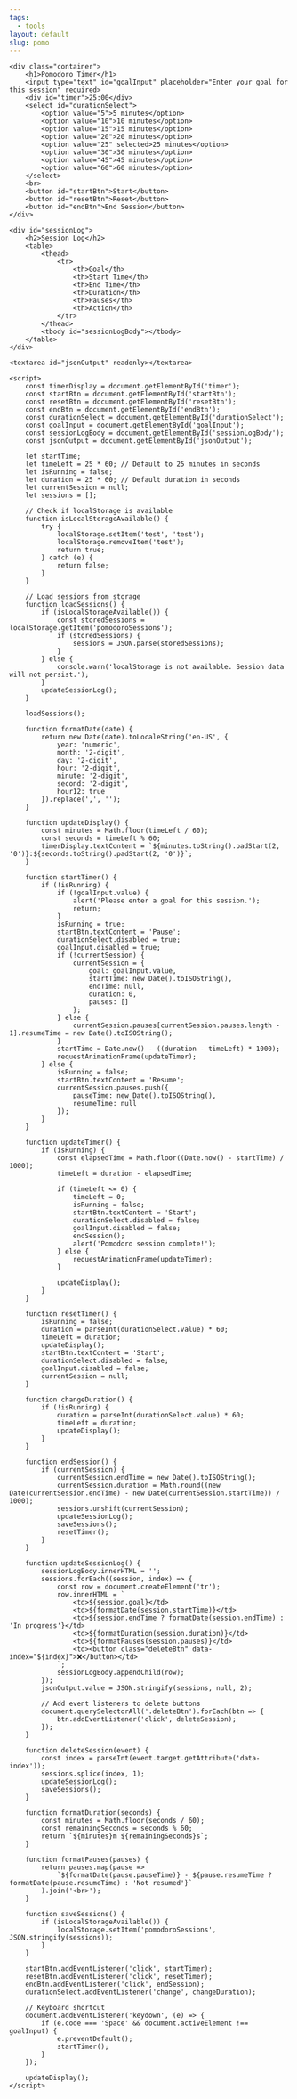 ```yaml
---
tags:
  - tools
layout: default
slug: pomo
---
```


    <div class="container">
        <h1>Pomodoro Timer</h1>
        <input type="text" id="goalInput" placeholder="Enter your goal for this session" required>
        <div id="timer">25:00</div>
        <select id="durationSelect">
            <option value="5">5 minutes</option>
            <option value="10">10 minutes</option>
            <option value="15">15 minutes</option>
            <option value="20">20 minutes</option>
            <option value="25" selected>25 minutes</option>
            <option value="30">30 minutes</option>
            <option value="45">45 minutes</option>
            <option value="60">60 minutes</option>
        </select>
        <br>
        <button id="startBtn">Start</button>
        <button id="resetBtn">Reset</button>
        <button id="endBtn">End Session</button>
    </div>

    <div id="sessionLog">
        <h2>Session Log</h2>
        <table>
            <thead>
                <tr>
                    <th>Goal</th>
                    <th>Start Time</th>
                    <th>End Time</th>
                    <th>Duration</th>
                    <th>Pauses</th>
                    <th>Action</th>
                </tr>
            </thead>
            <tbody id="sessionLogBody"></tbody>
        </table>
    </div>

    <textarea id="jsonOutput" readonly></textarea>

    <script>
        const timerDisplay = document.getElementById('timer');
        const startBtn = document.getElementById('startBtn');
        const resetBtn = document.getElementById('resetBtn');
        const endBtn = document.getElementById('endBtn');
        const durationSelect = document.getElementById('durationSelect');
        const goalInput = document.getElementById('goalInput');
        const sessionLogBody = document.getElementById('sessionLogBody');
        const jsonOutput = document.getElementById('jsonOutput');

        let startTime;
        let timeLeft = 25 * 60; // Default to 25 minutes in seconds
        let isRunning = false;
        let duration = 25 * 60; // Default duration in seconds
        let currentSession = null;
        let sessions = [];

        // Check if localStorage is available
        function isLocalStorageAvailable() {
            try {
                localStorage.setItem('test', 'test');
                localStorage.removeItem('test');
                return true;
            } catch (e) {
                return false;
            }
        }

        // Load sessions from storage
        function loadSessions() {
            if (isLocalStorageAvailable()) {
                const storedSessions = localStorage.getItem('pomodoroSessions');
                if (storedSessions) {
                    sessions = JSON.parse(storedSessions);
                }
            } else {
                console.warn('localStorage is not available. Session data will not persist.');
            }
            updateSessionLog();
        }

        loadSessions();

        function formatDate(date) {
            return new Date(date).toLocaleString('en-US', {
                year: 'numeric',
                month: '2-digit',
                day: '2-digit',
                hour: '2-digit',
                minute: '2-digit',
                second: '2-digit',
                hour12: true
            }).replace(',', '');
        }

        function updateDisplay() {
            const minutes = Math.floor(timeLeft / 60);
            const seconds = timeLeft % 60;
            timerDisplay.textContent = `${minutes.toString().padStart(2, '0')}:${seconds.toString().padStart(2, '0')}`;
        }

        function startTimer() {
            if (!isRunning) {
                if (!goalInput.value) {
                    alert('Please enter a goal for this session.');
                    return;
                }
                isRunning = true;
                startBtn.textContent = 'Pause';
                durationSelect.disabled = true;
                goalInput.disabled = true;
                if (!currentSession) {
                    currentSession = {
                        goal: goalInput.value,
                        startTime: new Date().toISOString(),
                        endTime: null,
                        duration: 0,
                        pauses: []
                    };
                } else {
                    currentSession.pauses[currentSession.pauses.length - 1].resumeTime = new Date().toISOString();
                }
                startTime = Date.now() - ((duration - timeLeft) * 1000);
                requestAnimationFrame(updateTimer);
            } else {
                isRunning = false;
                startBtn.textContent = 'Resume';
                currentSession.pauses.push({
                    pauseTime: new Date().toISOString(),
                    resumeTime: null
                });
            }
        }

        function updateTimer() {
            if (isRunning) {
                const elapsedTime = Math.floor((Date.now() - startTime) / 1000);
                timeLeft = duration - elapsedTime;

                if (timeLeft <= 0) {
                    timeLeft = 0;
                    isRunning = false;
                    startBtn.textContent = 'Start';
                    durationSelect.disabled = false;
                    goalInput.disabled = false;
                    endSession();
                    alert('Pomodoro session complete!');
                } else {
                    requestAnimationFrame(updateTimer);
                }

                updateDisplay();
            }
        }

        function resetTimer() {
            isRunning = false;
            duration = parseInt(durationSelect.value) * 60;
            timeLeft = duration;
            updateDisplay();
            startBtn.textContent = 'Start';
            durationSelect.disabled = false;
            goalInput.disabled = false;
            currentSession = null;
        }

        function changeDuration() {
            if (!isRunning) {
                duration = parseInt(durationSelect.value) * 60;
                timeLeft = duration;
                updateDisplay();
            }
        }

        function endSession() {
            if (currentSession) {
                currentSession.endTime = new Date().toISOString();
                currentSession.duration = Math.round((new Date(currentSession.endTime) - new Date(currentSession.startTime)) / 1000);
                sessions.unshift(currentSession);
                updateSessionLog();
                saveSessions();
                resetTimer();
            }
        }

        function updateSessionLog() {
            sessionLogBody.innerHTML = '';
            sessions.forEach((session, index) => {
                const row = document.createElement('tr');
                row.innerHTML = `
                    <td>${session.goal}</td>
                    <td>${formatDate(session.startTime)}</td>
                    <td>${session.endTime ? formatDate(session.endTime) : 'In progress'}</td>
                    <td>${formatDuration(session.duration)}</td>
                    <td>${formatPauses(session.pauses)}</td>
                    <td><button class="deleteBtn" data-index="${index}">❌</button></td>
                `;
                sessionLogBody.appendChild(row);
            });
            jsonOutput.value = JSON.stringify(sessions, null, 2);

            // Add event listeners to delete buttons
            document.querySelectorAll('.deleteBtn').forEach(btn => {
                btn.addEventListener('click', deleteSession);
            });
        }

        function deleteSession(event) {
            const index = parseInt(event.target.getAttribute('data-index'));
            sessions.splice(index, 1);
            updateSessionLog();
            saveSessions();
        }

        function formatDuration(seconds) {
            const minutes = Math.floor(seconds / 60);
            const remainingSeconds = seconds % 60;
            return `${minutes}m ${remainingSeconds}s`;
        }

        function formatPauses(pauses) {
            return pauses.map(pause => 
                `${formatDate(pause.pauseTime)} - ${pause.resumeTime ? formatDate(pause.resumeTime) : 'Not resumed'}`
            ).join('<br>');
        }

        function saveSessions() {
            if (isLocalStorageAvailable()) {
                localStorage.setItem('pomodoroSessions', JSON.stringify(sessions));
            }
        }

        startBtn.addEventListener('click', startTimer);
        resetBtn.addEventListener('click', resetTimer);
        endBtn.addEventListener('click', endSession);
        durationSelect.addEventListener('change', changeDuration);

        // Keyboard shortcut
        document.addEventListener('keydown', (e) => {
            if (e.code === 'Space' && document.activeElement !== goalInput) {
                e.preventDefault();
                startTimer();
            }
        });

        updateDisplay();
    </script>
